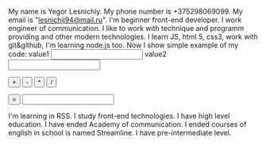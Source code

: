 My name is Yegor Lesnichiy.
My phone number is +375298069099. My email is "lesnichij94@mail.ru".
I'm beginner front-end developer. I work engineer of communication. I like to work with technique and programm providing and other modern technologies.
I learn JS, html 5, css3, work with git&github, I'm learning node.js too.
Now I show simple example of my code:
<span>
   value1
   <input name="value1" id="value1" type="number">
</span>
<span>
   value2
   <input type="number" id="value2">
</span>
<p>
   <label> <input type="button" value="+" id="plus">
    <input type="button" value="-" id="minus">
    <input type="button" value="*" id="multiply">
    <input type="button" value="/" id="devide">
    </label>
</p>
<p>
  <label> <input type="button" value="=" id="equal"> 
   <input type="text" id="answer">
   </label>
</p>
<script>
var equal=document.getElementById("equal");
    var number1=document.getElementById("value1");
    var number2=document.getElementById("value2");
var answer=document.getElementById("answer");
    var plus =document.getElementById("plus");
    plus.addEventListener('click',onPlus);
    function onPlus()
    {var result=+number1.value+(+number2.value);
    //document.getElementById("equal").innerHTML=result.value;
     document.getElementById("answer").value=result;
   }
   
</script>
I'm learning in RSS. I study front-end technologies.
I have high level education. I have ended Academy of communication. I ended courses of english in school is named Streamline.
I have pre-intermediate level. 
